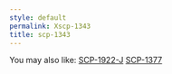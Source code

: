 ```yaml
---
style: default
permalink: Xscp-1343
title: scp-1343
---
```

You may also like:
[SCP-1922-J](http://scp-wiki.net/scp-1922-j)
[SCP-1377](http://scp-wiki.net/scp-1377)